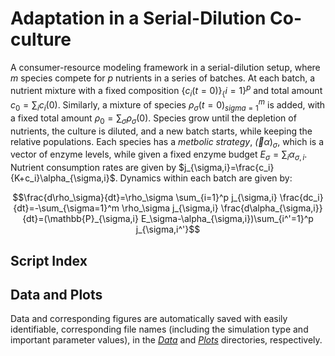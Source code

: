 # Adaptation in a Serial-Dilution Co-culture

A consumer-resource modeling framework in a serial-dilution setup, where $m$ species compete for $p$ nutrients in a series of batches. At each batch, a nutrient mixture with a fixed composition $\{c_i(t=0)\}_\{i=1\}^p$ and total amount $c_0=\sum_i c_i(0)$. Similarly, a mixture of species ${\rho_\sigma(t=0)}_{sigma=1}^m$ is added, with a fixed total amount $\rho_0=\sum_\sigma \rho_\sigma(0)$. Species grow until the depletion of nutrients, the culture is diluted, and a new batch starts, while keeping the relative populations.
Each species has a *metbolic strategy*, $\vec(\alpha)_\sigma$, which is a vector of enzyme levels, while given a fixed enzyme budget $E_\sigma=\sum_i \alpha_{\sigma,i}$. Nutrient consumption rates are given by $j_{\sigma,i}=\frac{c_i}{K+c_i}\alpha_{\sigma,i}$.
Dynamics within each batch are given by:
```math
\frac{d\rho_\sigma}{dt}=\rho_\sigma \sum_{i=1}^p j_{\sigma,i}
\frac{dc_i}{dt}=-\sum_{\sigma=1}^m \rho_\sigma j_{\sigma,i}
\frac{d\alpha_{\sigma,i}}{dt}=(\mathbb{P}_{\sigma,i} E_\sigma-\alpha_{\sigma,i})\sum_{i^'=1}^p j_{\sigma,i^'}
```

## Script Index



## Data and Plots

Data and corresponding figures are automatically saved with easily identifiable, corresponding file names (including the simulation type and important parameter values), in the [*Data*](Data/) and [*Plots*](Plots/) directories, respectively.

